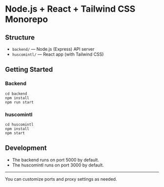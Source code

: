 # Node.js + React + Tailwind CSS Monorepo

## Structure
- `backend/` — Node.js (Express) API server
- `huscomintl/` — React app (with Tailwind CSS)

## Getting Started

### Backend
```
cd backend
npm install
npm run start
```

### huscomintl
```
cd huscomintl
npm install
npm start
```

## Development
- The backend runs on port 5000 by default.
- The huscomintl runs on port 3000 by default.

---

You can customize ports and proxy settings as needed.
